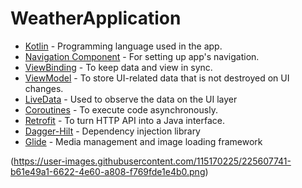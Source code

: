 # WeatherApplication


- [Kotlin](https://kotlinlang.org/) - Programming language used in the app.
- [Navigation Component](https://developer.android.com/guide/navigation/navigation-getting-started) - For setting up app's navigation.
- [ViewBinding](https://developer.android.com/topic/libraries/view-binding) - To keep data and view in sync.
- [ViewModel](https://developer.android.com/topic/libraries/architecture/viewmodel) - To store UI-related data that is not destroyed on UI changes.
- [LiveData](https://developer.android.com/topic/libraries/architecture/livedata) - Used to observe the data on the UI layer
- [Coroutines](https://kotlinlang.org/docs/reference/coroutines-overview.html) - To execute code asynchronously.
- [Retrofit](https://square.github.io/retrofit/) - To turn HTTP API into a Java interface.
- [Dagger-Hilt](https://developer.android.com/training/dependency-injection/hilt-android) - Dependency injection library
- [Glide](https://github.com/bumptech/glide) - Media management and image loading framework


(https://user-images.githubusercontent.com/115170225/225607741-b61e49a1-6622-4e60-a808-f769fde1e4b0.png)
